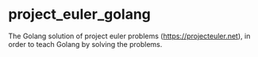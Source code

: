 # project_euler_golang
The Golang solution of project euler problems (https://projecteuler.net), in order to teach Golang by solving the problems.
